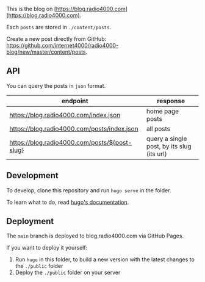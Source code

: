 This is the blog on [https://blog.radio4000.com](https://blog.radio4000.com).

Each `posts` are stored in `./content/posts`.

Create a new post directly from GitHub:
https://github.com/internet4000/radio4000-blog/new/master/content/posts.

## API

You can query the posts in `json` format.

|endpoint|response|
|--------|--------|
|https://blog.radio4000.com/index.json| home page posts|
|https://blog.radio4000.com/posts/index.json|all posts|
|https://blog.radio4000.com/posts/${post-slug}|query a single post, by its slug (its url)|

## Development

To develop, clone this repository and run `hugo serve` in the folder.

To learn what to do, read [hugo's documentation](https://gohugo.io/).

## Deployment

The `main` branch is deployed to blog.radio4000.com via GitHub Pages.

If you want to deploy it yourself:

1. Run `hugo` in this folder, to build a new version with the latest changes to the `./public` folder
2. Deploy the `./public` folder on your server
